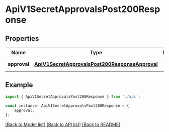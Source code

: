 # ApiV1SecretApprovalsPost200Response


## Properties

Name | Type | Description | Notes
------------ | ------------- | ------------- | -------------
**approval** | [**ApiV1SecretApprovalsPost200ResponseApproval**](ApiV1SecretApprovalsPost200ResponseApproval.md) |  | [default to undefined]

## Example

```typescript
import { ApiV1SecretApprovalsPost200Response } from './api';

const instance: ApiV1SecretApprovalsPost200Response = {
    approval,
};
```

[[Back to Model list]](../README.md#documentation-for-models) [[Back to API list]](../README.md#documentation-for-api-endpoints) [[Back to README]](../README.md)
